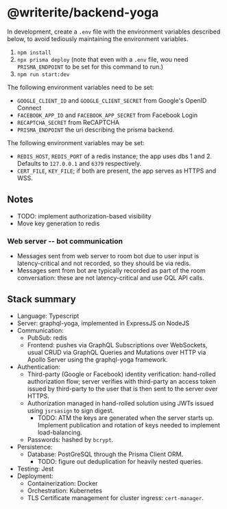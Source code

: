 # @writerite/backend-yoga

In development, create a `.env` file with the environment variables described below, to avoid tediously maintaining the environment variables.

1. `npm install`
2. `npx prisma deploy` (note that even with a `.env` file, wou need `PRISMA_ENDPOINT` to be set for this command to run.)
3. `npm run start:dev`

The following environment variables need to be set:

* `GOOGLE_CLIENT_ID` and `GOOGLE_CLIENT_SECRET` from Google's OpenID Connect
* `FACEBOOK_APP_ID` and `FACEBOOK_APP_SECRET` from Facebook Login
* `RECAPTCHA_SECRET` from ReCAPTCHA
* `PRISMA_ENDPOINT` the uri describing the prisma backend.

The following environment variables may be set:

* `REDIS_HOST`, `REDIS_PORT` of a redis instance; the app uses dbs 1 and 2. Defaults to `127.0.0.1` and `6379` respectively.
* `CERT_FILE`, `KEY_FILE`; if both are present, the app serves as HTTPS and WSS.

## Notes

* TODO: implement authorization-based visibility
* Move key generation to redis

### Web server -- bot communication

* Messages sent from web server to room bot due to user input
  is latency-critical and not recorded, so they should be via redis.
* Messages sent from bot are typically recorded as part of the
  room conversation: these are not latency-critical and use GQL API
  calls.

## Stack summary

* Language: Typescript
* Server: graphql-yoga, implemented in ExpressJS on NodeJS
* Communication:
  * PubSub: redis
  * Frontend: pushes via GraphQL Subscriptions over WebSockets, usual CRUD via GraphQL Queries and Mutations over HTTP via Apollo Server using the graphql-yoga framework.
* Authentication:
  * Third-party (Google or Facebook) identity verification: hand-rolled authorization flow; server verifies with third-party an access token issued by third-party to the user that is then sent to the server over HTTPS.
  * Authorization managed in hand-rolled solution using JWTs issued using `jsrsasign` to sign digest.
    * TODO: ATM the keys are generated when the server starts up. Implement publication and rotation of keys needed to implement load-balancing.
  * Passwords: hashed by `bcrypt`.
* Persistence:
  * Database: PostGreSQL through the Prisma Client ORM.
    * TODO: figure out deduplication for heavily nested queries.
* Testing: Jest
* Deployment:
  * Containerization: Docker
  * Orchestration: Kubernetes
  * TLS Certificate management for cluster ingress: `cert-manager`.
